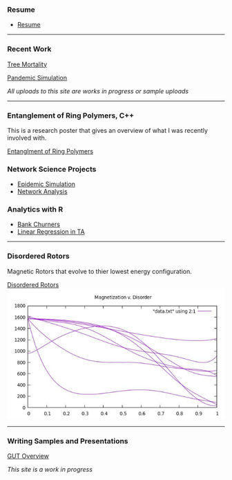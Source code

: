 ### Resume

- [Resume](/pdf/RESUME.pdf)

---
### Recent Work
[Tree Mortality](/mywork/Tree_Mortality.html)

[Pandemic Simulation](/mywork/simulation.pdf)


*All uploads to this site are works in progress or sample uploads*

---

### Entanglement of Ring Polymers, C++
This is a research poster that gives an overview of what I was recently involved with.   

[Entanglment of Ring Polymers](/images/RD2021.pdf)


### Network Science Projects
- [Epidemic Simulation](https://github.com/jerdMT/jerdMT.github.io/blob/master/mywork/networkAnalysis1.ipynb)
- [Network Analysis](https://github.com/jerdMT/jerdMT.github.io/blob/master/mywork/networkAnalysis2.ipynb)


### Analytics with R
- [Bank Churners](/mywork/BankChurners.html)
- [Linear Regression in TA](/mywork/StatProg_Final.pdf)

---
### Disordered Rotors
Magnetic Rotors that evolve to thier lowest energy configuration.

[Disordered Rotors](https://github.com/jwUTC/Projects/tree/main/disordered-rotors)
<img src="images/SampleData.jpg?raw=true"/>

---

### Writing Samples and Presentations
[GUT Overview](/mywork/Phy318.pdf)

*This site is a work in progress*

<!-- Remove above link if you don't want to attibute -->
